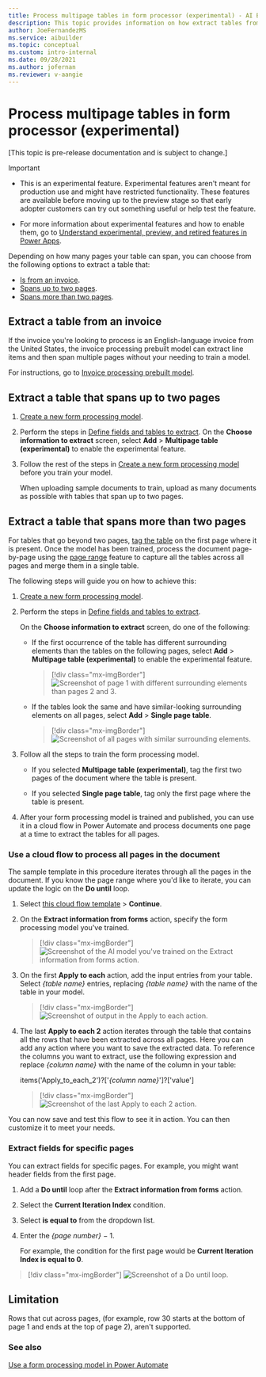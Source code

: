 ```yaml
---
title: Process multipage tables in form processor (experimental) - AI Builder | Microsoft Docs
description: This topic provides information on how extract tables from an invoice, and tables that span fewer or greater than two pages, in AI Builder.
author: JoeFernandezMS
ms.service: aibuilder
ms.topic: conceptual
ms.custom: intro-internal
ms.date: 09/28/2021
ms.author: jofernan
ms.reviewer: v-aangie
---
```


# Process multipage tables in form processor (experimental)

[This topic is pre-release documentation and is subject to change.]

> [!IMPORTANT]
> - This is an experimental feature. Experimental features aren't meant for production use and might have restricted functionality. These features are available before moving up to the preview stage so that early adopter customers can try out something useful or help test the feature.
> 
> - For more information about experimental features and how to enable them, go to [Understand experimental, preview, and retired features in Power Apps](/powerapps/maker/canvas-apps/working-with-experimental-preview).

Depending on how many pages your table can span, you can choose from the following options to extract a table that:

- [Is from an invoice](#extract-a-table-from-an-invoice).
- [Spans up to two pages](#extract-a-table-that-spans-up-to-two-pages).
- [Spans more than two pages](#extract-a-table-that-spans-more-than-two-pages).

## Extract a table from an invoice

If the invoice you're looking to process is an English-language invoice from the United States, the invoice processing prebuilt model can extract line items and then span multiple pages without your needing to train a model.

For instructions, go to [Invoice processing prebuilt model](prebuilt-invoice-processing.md).

## Extract a table that spans up to two pages

1. [Create a new form processing model](create-form-processing-model.md).

1. Perform the steps in [Define fields and tables to extract](create-form-processing-model.md#define-fields-and-tables-to-extract). On the **Choose information to extract** screen, select **Add** > **Multipage table (experimental)** to enable the experimental feature.

1. Follow the rest of the steps in [Create a new form processing model](create-form-processing-model.md) before you train your model.

    When uploading sample documents to train, upload as many documents as possible with tables that span up to two pages.

## Extract a table that spans more than two pages

For tables that go beyond two pages, [tag the table](create-form-processing-model.md#tag-tables) on the first page where it is present. Once the model has been trained, process the document page-by-page using the [page range](form-processing-model-in-flow.md#page-range) feature to capture all the tables across all pages and merge them in a single table.

The following steps will guide you on how to achieve this:

1. [Create a new form processing model](create-form-processing-model.md).

1. Perform the steps in [Define fields and tables to extract](create-form-processing-model.md#define-fields-and-tables-to-extract).

    On the **Choose information to extract** screen, do one of the following:

    - If the first occurrence of the table has different surrounding elements than the tables on the following pages, select **Add** > **Multipage table (experimental)** to enable the experimental feature.

        > [!div class="mx-imgBorder"]
        > ![Screenshot of page 1 with different surrounding elements than pages 2 and 3.](media/form-processing-multipage/table-page-1.png "Page 1 with different surrounding elements")

    - If the tables look the same and have similar-looking surrounding elements on all pages, select **Add** > **Single page table**.

        > [!div class="mx-imgBorder"]
        > ![Screenshot of all pages with similar surrounding elements.](media/form-processing-multipage/table-all-pages.png "All pages with similar surrounding elements")

1. Follow all the steps to train the form processing model.

    - If you selected **Multipage table (experimental)**, tag the first two pages of the document where the table is present. 

    - If you selected **Single page table**, tag only the first page where the table is present.

1. After your form processing model is trained and published, you can use it in a cloud flow in Power Automate and process documents one page at a time to extract the tables for all pages.

### Use a cloud flow to process all pages in the document

The sample template in this procedure iterates through all the pages in the document. If you know the page range where you'd like to iterate, you can update the logic on the **Do until** loop.

1. Select [this cloud flow template](https://preview.flow.microsoft.com/galleries/public/templates/59284c1735b745dda07032720f31de47/use-form-processing-to-extract-tables-than-span-across-multiple-pages/) > **Continue**.

1. On the **Extract information from forms** action, specify the form processing model you've trained.

    > [!div class="mx-imgBorder"]
    > ![Screenshot of the AI model you've trained on the Extract information from forms action.](media/form-processing-multipage/extract-info.png "AI model you've trained on the 'Extract information from forms' action")

1. On the first **Apply to each** action, add the input entries from your table. Select *{table name}* entries, replacing *{table name}* with the name of the table in your model.

    > [!div class="mx-imgBorder"]
    > ![Screenshot of output in the Apply to each action.](media/form-processing-multipage/apply-to-each.png "Output in the 'Apply to each' action")

1. The last **Apply to each 2** action iterates through the table that contains all the rows that have been extracted across all pages. Here you can add any action where you want to save the extracted data. To reference the columns you want to extract, use the following expression and replace *{column name}* with the name of the column in your table:

    items('Apply_to_each_2')?['*{column name}*']?['value']

    > [!div class="mx-imgBorder"]
    > ![Screenshot of the last Apply to each 2 action.](media/form-processing-multipage/apply-to-each-2.png "The last 'Apply to each 2' action")

You can now save and test this flow to see it in action. You can then customize it to meet your needs.

### Extract fields for specific pages

You can extract fields for specific pages. For example, you might want header fields from the first page.

1. Add a **Do until** loop after the **Extract information from forms** action.

1. Select the **Current Iteration Index** condition.

1. Select **is equal to** from the dropdown list.

1. Enter the *{page number}* &minus; 1.

   For example, the condition for the first page would be **Current Iteration Index is equal to 0**.

> [!div class="mx-imgBorder"]
> ![Screenshot of a Do until loop.](media/form-processing-multipage/do-until.png "Example of the 'Do until' loop")

## Limitation

Rows that cut across pages, (for example, row 30 starts at the bottom of page 1 and ends at the top of page 2), aren't supported.

### See also

[Use a form processing model in Power Automate](form-processing-model-in-flow.md)
